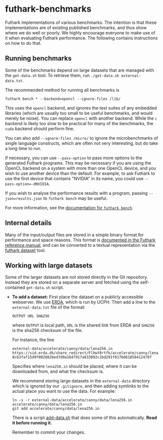 # futhark-benchmarks

Futhark implementations of various benchmarks.  The intention is that
these implementations are of existing published benchmarks, and thus
show where we do well or poorly.  We highly encourage everyone to make
use of it when evaluating Futhark performance.  The following contains
instructions on how to do that.

## Running benchmarks

Some of the benchmarks depend on large datasets that are managed with the
`get-data.sh` tool. To retrieve them, run `./get-data.sh external-data.txt`.

The recommended method for running all benchmarks is

    futhark bench * --backend=opencl --ignore-files /lib/

This uses the `opencl` backend, and ignores the test suites of any
embedded libraries (which are usually too small to be useful
benchmarks, and would merely be noise).  You can replace `opencl` with
another backend.  While the `c` backend is likely too slow to be
practical for many of the benchmarks, the `cuda` backend should
perform fine.

You can also add `--ignore-files /micro/` to ignore the
microbenchmarks of single language constructs, which are often not
very interesting, but do take a long time to run.

If necessary, you can use `--pass-option` to pass more options to the
generated Futhark programs.  This may be necessary if you are using
the OpenCL backend on a system with more than one OpenCL device, and
you wish to use another device than the default.  For example, to ask
Futhark to use the first device that contains "NVIDIA" in its name,
you could use `--pass-option=-dNVIDIA`.

If you wish to analyse the performance results with a program, passing
`--json=results.json` to `futhark bench` may be useful.

For more information, see the [documentation for `futhark bench`][0].

[0]: https://futhark.readthedocs.io/en/latest/man/futhark-bench.html

## Internal details

Many of the input/output files are stored in a simple binary format
for performance and space reasons.  This format is [documented in the
Futhark reference manual][1], and can be converted to a textual
representation via the [futhark dataset][2] tool.

[1]: http://futhark.readthedocs.io/en/latest/binary-data-format.html
[2]: http://futhark.readthedocs.io/en/latest/man/futhark-dataset.html

## Working with large datasets

Some of the larger datasets are not stored directly in the Git
repository.  Instead they are stored on a separate server and fetched
using the self-contained `get-data.sh` script.

* **To add a dataset:** First place the dataset on a publicly
  accessible webserver.  We use [ERDA](https://erda.dk), which is run
  by UCPH.  Then add a line to the `external-data.txt` file of the format:

  ```
  OUTPUT URL SHA256
  ```

  where `OUTPUT` is local path, `URL` is the shared link from ERDA and `SHA256`
  is the sha256 checksum of the file.

  For instance, the line

  ```
  external-data/accelerate/canny/data/lena256.in https://sid.erda.dk/share_redirect/FlhwY8rtfk/accelerate/canny/lena256.in 8c63faf15d9f8028826ed7d9a1647917a833092c1bd291f017b6618584124707
  ```

  Specifies where `lena256.in` should be placed, where it can be downloaded
  from, and what the checksum is.

  We recommend storing large datasets in the `external-data` directory which is
  ignored by our `.gitignore`, and then adding symlinks to the actual place you
  want to use the data. For example:

  ```
  ln -s -r external-data/accelerate/canny/data/lena256.in accelerate/canny/data/lena256.in
  git add accelerate/canny/data/lena256.in
  ```

  There is a script [add-data.sh](add-data.sh) that does some of this automatically. **Read it before running it.**

  Remember to commit your changes.
